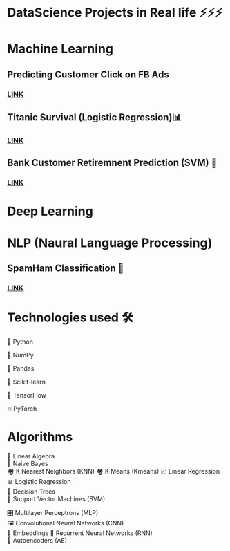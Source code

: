 # DataScience Projects in Real life ⚡️⚡️⚡️


# Machine Learning

## Predicting Customer Click on FB Ads 
### [LINK](https://github.com/ayoub-berdeddouch/DSProjects_Real_life/blob/master/Predict_CustomerClicks_onFB_ads.ipynb)

## Titanic Survival (Logistic Regression)📊
### [LINK](https://github.com/ayoub-berdeddouch/DSProjects_Real_life/blob/master/TitanicSurvival_LogisticRegression.ipynb)

## Bank Customer Retiremnent Prediction (SVM) 🦺
### [LINK](https://github.com/ayoub-berdeddouch/DSProjects_Real_life/blob/master/Bank_CustomerRetirementPrediction_Using_SVM.ipynb)

# Deep Learning


# NLP (Naural Language Processing)

## SpamHam Classification  📖
### [LINK](https://github.com/ayoub-berdeddouch/DSProjects_Real_life/blob/master/Spam_Ham_Classification.ipynb)



# Technologies used 🛠️


🐍 Python

🔢 NumPy

🐼 Pandas

🧬 Scikit-learn

🌊 TensorFlow

🔥 PyTorch

# Algorithms

🧮 Linear Algebra	
👶 Naive Bayes	
🏘 K Nearest Neighbors (KNN)
🏘 K Means (Kmeans)
📈 Linear Regression	
📊 Logistic Regression	
🌳 Decision Trees	
🦺 Support Vector Machines (SVM)

🎛 Multilayer Perceptrons (MLP)	
🖼 Convolutional Neural Networks (CNN)	
👑 Embeddings
📗 Recurrent Neural Networks (RNN)	
🔮 Autoencoders (AE)	

